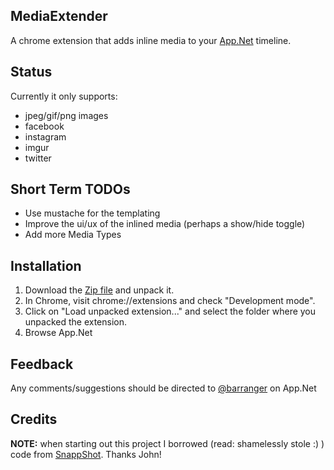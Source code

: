 MediaExtender
--------------

A chrome extension that adds inline media to your [App.Net](https://alpha.app.net) timeline.

Status
------

Currently it only supports:

* jpeg/gif/png images
* facebook
* instagram
* imgur
* twitter

Short Term TODOs
----------------

* Use mustache for the templating
* Improve the ui/ux of the inlined media (perhaps a show/hide toggle)
* Add more Media Types

Installation 
------------
1. Download the [Zip file](https://github.com/barranger/media-extender/zipball/master) and unpack it.
2. In Chrome, visit chrome://extensions and check "Development mode".
3. Click on "Load unpacked extension..." and select the folder where you unpacked the extension.
4. Browse App.Net

Feedback
--------
Any comments/suggestions should be directed to [@barranger](https://alpha.app.net/barranger) on App.Net

Credits
-------

**NOTE:** when starting out this project I borrowed (read: shamelessly stole :) ) code from [SnappShot](https://github.com/johncarney/snappshot). Thanks John!
